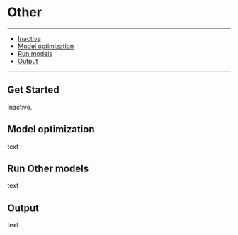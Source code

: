 Other
=====

***

- [Inactive](#start)
- [Model optimization](#optimize)
- [Run models](#run)
- [Output](#output)

***

## Get Started<a name="start"></a>

Inactive.


## Model optimization<a name="optimize"></a>
text

## Run Other models<a name="run"></a>
text

## Output<a name="output"></a>
text
